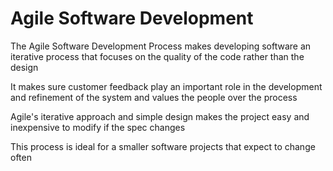 # Agile Software Development
The Agile Software Development Process makes developing software an iterative process that focuses on the quality of the code rather than the design

It makes sure customer feedback play an important role in the development and refinement of the system and values the people over the process

Agile's iterative approach and simple design makes the project easy and inexpensive to modify if the spec changes

This process is ideal for a smaller software projects that expect to change often
